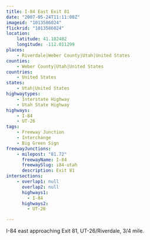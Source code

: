 ```yaml
---
title: I-84 East Exit 81
date: "2007-05-24T11:11:00Z"
imageid: "1013586024"
flickrid: "1013586024"
location:
    latitude: 41.182482
    longitude: -112.011299
places:
    - Riverdale|Weber County|Utah|United States
counties:
    - Weber County|Utah|United States
countries:
    - United States
states:
    - Utah|United States
highwaytypes:
    - Interstate Highway
    - Utah State Highway
highways:
    - I-84
    - UT-26
tags:
    - Freeway Junction
    - Interchange
    - Big Green Sign
freewayJunctions:
    - milepost: "81.72"
      freewayName: I-84
      freewaySlug: i84-utah
      description: Exit 81
intersections:
    - overlap1: null
      overlap2: null
      highways1:
        - I-84
      highways2:
        - UT-26

---
```

I-84 east approaching Exit 81, UT-26/Riverdale, 3/4 mile.